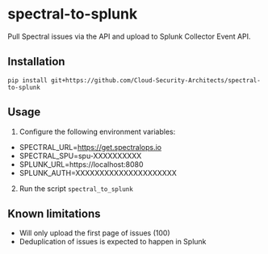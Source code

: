 # spectral-to-splunk

Pull Spectral issues via the API and upload to Splunk Collector Event API.

## Installation

`pip install git+https://github.com/Cloud-Security-Architects/spectral-to-splunk`

## Usage

1. Configure the following environment variables:
- SPECTRAL_URL=https://get.spectralops.io
- SPECTRAL_SPU=spu-XXXXXXXXXX
- SPLUNK_URL=https://localhost:8080
- SPLUNK_AUTH=XXXXXXXXXXXXXXXXXXXXX

2. Run the script
`spectral_to_splunk`

## Known limitations

- Will only upload the first page of issues (100)
- Deduplication of issues is expected to happen in Splunk
